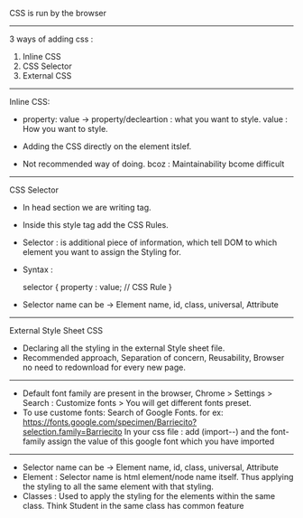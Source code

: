 CSS is run by the browser

---

3 ways of adding css :

1. Inline CSS
2. CSS Selector
3. External CSS

---

Inline CSS:

- property: value ->
  property/decleartion : what you want to style.
  value : How you want to style.

- Adding the CSS directly on the element itslef.
- Not recommended way of doing. bcoz : Maintainability bcome difficult

---

CSS Selector

- In head section we are writing <style> </style> tag.
- Inside this style tag add the CSS Rules.
- Selector : is additional piece of information, which tell DOM to which element you want to assign the Styling for.
- Syntax :

  selector {
  property : value; // CSS Rule
  }

- Selector name can be -> Element name, id, class, universal, Attribute

---

External Style Sheet CSS

- Declaring all the styling in the external Style sheet file.
- Recommended approach, Separation of concern, Reusability, Browser no need to redownload for every new page.

---

- Default font family are present in the browser, Chrome > Settings > Search : Customize fonts >
  You will get different fonts preset.
- To use custome fonts: Search of Google Fonts. for ex:
  https://fonts.google.com/specimen/Barriecito?selection.family=Barriecito
  In your css file : add (import--) and the font-family assign the value of this google font which you have imported

---

- Selector name can be -> Element name, id, class, universal, Attribute
- Element : Selector name is html element/node name itself. Thus applying the styling to all the
  same element with that styling.
- Classes : Used to apply the styling for the elements within the same class. Think Student in the same class
  has common feature
